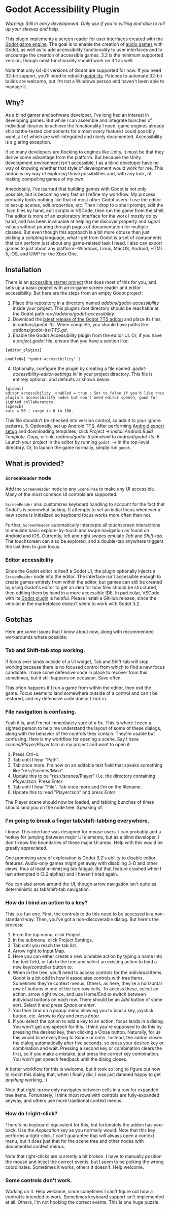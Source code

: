 # Godot Accessibility Plugin

_Warning: Still in early development. Only use if you're willing and able to roll up your sleeves and help._

This plugin implements a screen reader for user interfaces created with the [Godot game engine](https://godotengine.org). The goal is to enable the creation of [audio games](https://en.wikipedia.org/wiki/Audio_game) with Godot, as well as to add accessibility functionality to user interfaces and to encourage the creation of accessible games. 3.2 is the minimum supported version, though most functionality should work on 3.1 as well.

Note that only 64-bit versions of Godot are supported for now. If you need 32-bit support, you'll need to rebuild [godot-tts](https://github.com/lightsoutgames/godot-tts). Patches to automate 32-bit builds are welcome, but I'm not a Windows person and haven't been able to manage it.

## Why?

As a blind gamer and software developer, I've long had an interest in developing games. But while I can assemble and integrate bunches of individual libraries to achieve the functionality I need, game engines already ship battle-tested components for almost every feature I could possibly want, all of which are well-integrated and nicely documented. Accessibility is a glaring exception.

If so many developers are flocking to engines like Unity, it must be that they derive some advantage from the platform. But because the Unity development environment isn't accessible, I as a blind developer have no way of knowing whether that style of development would work for me. This addon is my way of exploring those possibilities and, with any luck, of making compelling games of my own.

Anecdotally, I've learned that building games with Godot is not only possible, but is becoming very fast as I refine my workflow. My process probably looks nothing like that of most other Godot users. I use the editor to set up scenes, edit properties, etc. Then I drop to a shell prompt, edit the _.tscn_ files by hand, edit scripts in VSCode, then run the game from the shell. The editor is more of an exploratory interface for the work I mostly do by hand, and has been invaluable at helping me discover property and signal values without pouring through pages of documentation for multiple classes. But even though this approach is a bit more obtuse than just picking a scripting language, what I get from Godot is a set of components that can perform just about any game-related task I need. I also can export games to just about any platform--Windows, Linux, MacOS, Android, HTML 5, iOS, and UWP for the Xbox One.

## Installation

There is an [accessible starter project](https://github.com/lightsoutgames/godot-accessible-starter) that does most of this for you, and sets up a basic project with an in-game screen reader and editor accessibility. But here are the steps from an empty Godot project:

1. Place this repository in a directory named _addons/godot-accessibility_ inside your project. This plugins root directory should be reachable at the Godot path _res://addons/godot-accessibility_.
2. Download the [latest release of the Godot TTS addon](https://github.com/lightsoutgames/godot-tts/releases) and place its files in _addons/godot-tts_. When complete, you should have paths like _addons/godot-tts/TTS.gd_.
3. Enable the Godot Accessibility plugin from the editor UI. Or, if you have a _project.godot_ file, ensure that you have a section like:
```
[editor_plugins]

enabled=[ "godot-accessibility" ]
```
4. Optionally, configure the plugin by creating a file named _.godot-accessibility-editor-settings.ini_ in your project directory. This file is entirely optional, and defaults ar shown below:
```
[global]
editor_accessibility__enabled = true ; Set to false if you'd like this plugin's accessibility nodes but don't need editor speech, good for sighted collaborators.
[speech]
rate = 50 ; range is 0 to 100.
```
This file shouldn't be checked into version control, so add it to your ignore patterns.
5. Optionally, set up Android TTS. After performing [Android export setup](https://docs.godotengine.org/en/3.2/getting_started/workflow/export/exporting_for_android.html) and downloading templates, click _Project -> Install Android Build Template_. Copy, or link, _addons/godot-tts/android_ to _android/godot-tts_.
6. Launch your project in the editor by running `godot -e` in the top-level directory. Or, to launch the game normally, simply run `godot`.

## What is provided?

### `ScreenReader` node

Add the `ScreenReader` node to any `SceneTree` to make any UI accessible. Many of the most common UI controls are supported.

`ScreenReader` also customizes keyboard handling to account for the fact that Godot's is somewhat lacking. It attempts to set an initial focus whenever a new scene is initialized so keyboard focus works more often than not.

Further, `ScreenReader` automatically intercepts all touchscreen interactions to emulate basic explore-by-touch and swipe navigation as found on Android and iOS. Currently, left and right swipes emulate _Tab_ and _Shift-tab_. The touchscreen can also be explored, and a double-tap anywhere triggers the last item to gain focus.

### Editor accessibility

Since the Godot editor is itself a Godot UI, the plugin optionally injects a `ScreenReader` node into the editor. The interface isn't accessible enough to create games entirely from within the editor, but games can still be created by using Godot's editor to get an idea for how files should be structured, then editing them by hand in a more accessible IDE. In particular, VSCode with its [Godot plugin](https://github.com/godotengine/godot-vscode-plugin/releases) is helpful. Please install a GitHub release, since the version in the marketplace doesn't seem to work with Godot 3.2.

## Gotchas

Here are some issues that I know about now, along with recommended workarounds where possible:

### Tab and Shift-tab stop working.

If focus ever lands outside of a UI widget, Tab and Shift-tab will stop working because there is no focused control from which to find a new focus candidate. I have some defensive code in place to recover from this sometimes, but it still happens on occasion. Save often.

This often happens if I run a game from within the editor, then exit the game. Focus seems to land somewhere outside of a control and can't be restored, and my defensive code doesn't kick in.

### File navigation is confusing.

Yeah it is, and I'm not immediately sure of a fix. This is where I need a sighted person to help me understand the layout of some of these dialogs, along with the behavior of the controls they contain. They're usable but confusing. Here is my workflow for opening a scene. Say I have _scenes/Player/Player.tscn_ in my project and want to open it:

1. Press Ctrl-o.
2. Tab until I hear "Path".
3. Tab once more. I'm now on an editable text field that speaks something like "res://scenes/Main".
4. Update this to be "res://scenes/Player" (I.e. the directory containing _Player.tscn_. Press _Enter_.
5. Tab until I hear "File". Tab once more and I'm on the filename.
6. Update this to read "Player.tscn" and press _Enter_.

The Player scene should now be loaded, and tabbing bunches of times should land you on the node tree. Speaking of:

### I'm going to break a finger tab/shift-tabbing everywhere.

I know. This interface was designed for mouse users. I can probably add a hotkey for jumping between major UI elements, but as a blind developer, I don't know the boundaries of these major UI areas. Help with this would be greatly appreciated.

One promising area of exploration is Godot 3.2's ability to disable editor features. Audio-only games might get away with disabling 3-D and other views, thus at least minimizing tab fatigue. But that feature crashed when I last attempted it (3.2 alphas) and I haven't tried again.

You can also arrow around the UI, though arrow navigation isn't quite as deterministic as tab/shift-tab navigation.

### How do I bind an action to a key?

This is a fun one. First, the controls to do this need to be accessed in a non-standard way. Then, you've got a non-discoverable dialog. But here's the process:

1. From the top menu, click Project.
2. In the submenu, click Project Settings.
3. Tab until you reach the tab list.
4. Arrow right to Input Map.
5. Here you can either create a new bindable action by typing a name into the text field, or tab to the tree and select an existing action to bind a new key/controller button to.
6. When in the tree, you'll need to access controls for the individual items. Godot is a bit odd in how it associates controls with tree items. Sometimes they're context menus. Others, as here, they're a horizontal row of buttons in one of the tree row cells. To access these, select an action, arrow right twice, and use Home/End to switch between individual buttons on each row. There should be an _Add_ button of some sort. Select it and press _Space_ or _enter_.
7. You then land on a popup menu allowing you to bind a key, joystick button, etc. Arrow to _Key_ and press _Enter_.
8. If you select the option to add a key to an action, focus lands in a dialog. You won't get any speech for this. I think you're supposed to do this by pressing the desired key, then clicking a Close button. Naturally, for us this would bind everything to _Space_ or _enter_. Instead, the addon closes the dialog automatically after five seconds, so press your desired key or combination and wait. Pressing a second key or combination clears the first, so if you make a mistake, just press the correct key combination. You won't get speech feedback until the dialog closes.

A better workflow for this is welcome, but it took so long to figure out how to *reach* this dialog that, when I finally did, I was just damned happy to get *anything* working. :)

Note that _right-arrow_ only navigates between cells in a row for expanded tree items. Fortunately, I think most rows with controls are fully-expanded anyway, and others use more traditional context menus.

### How do I right-click?

There's no keyboard-equivalent for this, but fortunately the addon has your back. Use the _Application_ key as you normally would. Note that this key performs a right-click. I can't guarantee that will always open a context menu, but it does just that for the scene tree and other nodes with documented context menus.

Note that right-clicks are currently a bit broken. I have to manually position the mouse and inject the correct events, but I seem to be picking the wrong coordinates. Sometimes it works, others it doesn't. Help welcome.

### Some controls don't work.

Working on it. Help welcome, since sometimes I can't figure out how a control is intended to work. Sometimes keyboard support isn't implemented at all. Others, I'm not hooking the correct events. This is one huge puzzle.
